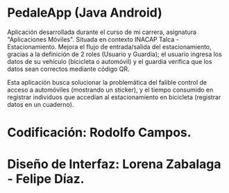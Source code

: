 # PedaleApp (Java Android)

Aplicación desarrollada durante el curso de mi carrera, asignatura "Aplicaciones Móviles". 
Situada en contexto INACAP Talca - Estacionamiento. Mejora el flujo de entrada/salida del estacionamiento, gracias a la definición de 2 roles (Usuario y Guardia); 
el usuario ingresa los datos de su vehículo (bicicleta o automóvil) y el guardia verifica que los datos sean correctos mediante código QR.

Esta aplicación busca solucionar la problemática del falible control de acceso a automóviles (mostrando un sticker), 
y el tiempo consumido en registrar individuos que accedían al estacionamiento en bicicleta (registrar datos en un cuaderno).

# Codificación: Rodolfo Campos.
# Diseño de Interfaz: Lorena Zabalaga - Felipe Díaz.
